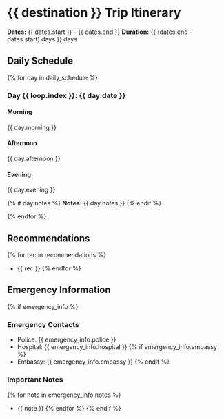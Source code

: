 # {{ destination }} Trip Itinerary

**Dates:** {{ dates.start }} - {{ dates.end }}
**Duration:** {{ (dates.end - dates.start).days }} days

## Daily Schedule

{% for day in daily_schedule %}
### Day {{ loop.index }}: {{ day.date }}

#### Morning
{{ day.morning }}

#### Afternoon
{{ day.afternoon }}

#### Evening
{{ day.evening }}

{% if day.notes %}
**Notes:** {{ day.notes }}
{% endif %}

{% endfor %}

## Recommendations
{% for rec in recommendations %}
- {{ rec }}
{% endfor %}

## Emergency Information
{% if emergency_info %}
### Emergency Contacts
- Police: {{ emergency_info.police }}
- Hospital: {{ emergency_info.hospital }}
{% if emergency_info.embassy %}
- Embassy: {{ emergency_info.embassy }}
{% endif %}

### Important Notes
{% for note in emergency_info.notes %}
- {{ note }}
{% endfor %}
{% endif %} 